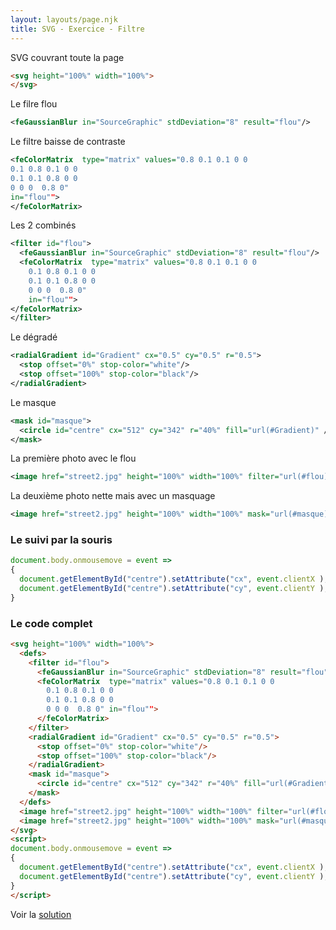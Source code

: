 ```yaml
---
layout: layouts/page.njk
title: SVG - Exercice - Filtre
---
```


SVG couvrant toute la page

```html
<svg height="100%" width="100%">
</svg>
```

Le filre flou

```svg
<feGaussianBlur in="SourceGraphic" stdDeviation="8" result="flou"/>
```

Le filtre baisse de contraste

```svg
<feColorMatrix  type="matrix" values="0.8 0.1 0.1 0 0
0.1 0.8 0.1 0 0
0.1 0.1 0.8 0 0
0 0 0  0.8 0" 
in="flou"">
</feColorMatrix>
```

Les 2 combinés 

```svg
<filter id="flou">
  <feGaussianBlur in="SourceGraphic" stdDeviation="8" result="flou"/>
  <feColorMatrix  type="matrix" values="0.8 0.1 0.1 0 0
    0.1 0.8 0.1 0 0
    0.1 0.1 0.8 0 0
    0 0 0  0.8 0" 
    in="flou"">
</feColorMatrix>
</filter>
```

Le dégradé

```svg
<radialGradient id="Gradient" cx="0.5" cy="0.5" r="0.5">  
  <stop offset="0%" stop-color="white"/>
  <stop offset="100%" stop-color="black"/>
</radialGradient>
```

Le masque

```svg
<mask id="masque">
  <circle id="centre" cx="512" cy="342" r="40%" fill="url(#Gradient)" />
</mask>
```

La première photo avec le flou

```svg
<image href="street2.jpg" height="100%" width="100%" filter="url(#flou)" />
```

La deuxième photo nette mais avec un masquage

```svg
<image href="street2.jpg" height="100%" width="100%" mask="url(#masque)" />
```

### Le suivi par la souris

```javascript
document.body.onmousemove = event => 
{
  document.getElementById("centre").setAttribute("cx", event.clientX );
  document.getElementById("centre").setAttribute("cy", event.clientY );
}
```

### Le code complet

```html
<svg height="100%" width="100%">
  <defs>
    <filter id="flou">
      <feGaussianBlur in="SourceGraphic" stdDeviation="8" result="flou"/>
      <feColorMatrix  type="matrix" values="0.8 0.1 0.1 0 0
        0.1 0.8 0.1 0 0
        0.1 0.1 0.8 0 0
        0 0 0  0.8 0" in="flou"">
      </feColorMatrix>
    </filter>
    <radialGradient id="Gradient" cx="0.5" cy="0.5" r="0.5">
      <stop offset="0%" stop-color="white"/>
      <stop offset="100%" stop-color="black"/>
    </radialGradient>
    <mask id="masque">
      <circle id="centre" cx="512" cy="342" r="40%" fill="url(#Gradient)" />
    </mask>
  </defs>
  <image href="street2.jpg" height="100%" width="100%" filter="url(#flou)" />
  <image href="street2.jpg" height="100%" width="100%" mask="url(#masque)" />
</svg>
<script>
document.body.onmousemove = event => 
{
  document.getElementById("centre").setAttribute("cx", event.clientX );
  document.getElementById("centre").setAttribute("cy", event.clientY );
}
</script>
```

Voir la [solution](solution) 
